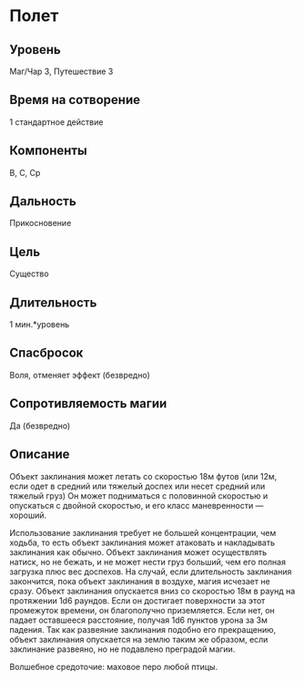 # Полет

## Уровень
Маг/Чар 3, Путешествие 3
## Время на сотворение
1 стандартное действие
## Компоненты
В, С, Ср
## Дальность
Прикосновение
## Цель
Существо
## Длительность
1 мин.*уровень
## Спасбросок
Воля, отменяет эффект (безвредно)
## Сопротивляемость магии
Да (безвредно)
## Описание
Объект заклинания может летать со скоростью 18м футов (или 12м, если одет в средний или тяжелый доспех или несет средний или тяжелый груз) Он может подниматься с половинной скоростью и опускаться с двойной скоростью, и его класс маневренности — хороший.

Использование заклинания требует не большей концентрации, чем ходьба, то есть объект заклинания может атаковать и накладывать заклинания как обычно. Объект заклинания может осуществлять натиск, но не бежать, и не может нести груз больший, чем его полная загрузка плюс вес доспехов. На случай, если длительность заклинания закончится, пока объект заклинания в воздухе, магия исчезает не сразу. Объект заклинания опускается вниз со скоростью 18м в раунд на протяжении 1d6 раундов. Если он достигает поверхности за этот промежуток времени, он благополучно приземляется. Если нет, он падает оставшееся расстояние, получая 1d6 пунктов урона за 3м падения. Так как развеяние заклинания подобно его прекращению, объект заклинания опускается на землю таким же образом, если заклинание развеяно, но не подавлено преградой магии.

Волшебное средоточие: маховое перо любой птицы.